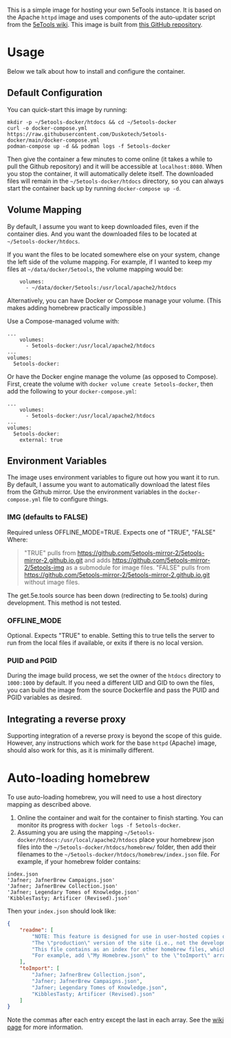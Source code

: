 This is a simple image for hosting your own 5eTools instance. It is based on the Apache `httpd` image and uses components of the auto-updater script from the [5eTools wiki](https://wiki.tercept.net/en/5eTools/InstallGuide). This image is built from [this GitHub repository](https://github.com/Jafner/5etools-docker). 

# Usage
Below we talk about how to install and configure the container. 

## Default Configuration
You can quick-start this image by running:

```
mkdir -p ~/5etools-docker/htdocs && cd ~/5etools-docker
curl -o docker-compose.yml https://raw.githubusercontent.com/Duskotech/5etools-docker/main/docker-compose.yml
podman-compose up -d && podman logs -f 5etools-docker
```

Then give the container a few minutes to come online (it takes a while to pull the Github repository) and it will be accessible at `localhost:8080`.
When you stop the container, it will automatically delete itself. The downloaded files will remain in the `~/5etools-docker/htdocs` directory, so you can always start the container back up by running `docker-compose up -d`.

## Volume Mapping
By default, I assume you want to keep downloaded files, even if the container dies. And you want the downloaded files to be located at `~/5etools-docker/htdocs`.  

If you want the files to be located somewhere else on your system, change the left side of the volume mapping. For example, if I wanted to keep my files at `~/data/docker/5etools`, the volume mapping would be:

```
    volumes:
      - ~/data/docker/5etools:/usr/local/apache2/htdocs
```

Alternatively, you can have Docker or Compose manage your volume. (This makes adding homebrew practically impossible.)  

Use a Compose-managed volume with:
```
...
    volumes:
      - 5etools-docker:/usr/local/apache2/htdocs
...
volumes:
  5etools-docker:
```

Or have the Docker engine manage the volume (as opposed to Compose). First, create the volume with `docker volume create 5etools-docker`, then add the following to your `docker-compose.yml`:
```
...
    volumes:
      - 5etools-docker:/usr/local/apache2/htdocs
...
volumes:
  5etools-docker:
    external: true
```

## Environment Variables
The image uses environment variables to figure out how you want it to run. 
By default, I assume you want to automatically download the latest files from the Github mirror. Use the environment variables in the `docker-compose.yml` file to configure things.

### IMG (defaults to FALSE)
Required unless OFFLINE_MODE=TRUE.
Expects one of "TRUE", "FALSE" Where:  
  > "TRUE" pulls from https://github.com/5etools-mirror-2/5etools-mirror-2.github.io.git and adds https://github.com/5etools-mirror-2/5etools-img as a submodule for image files.
  > "FALSE" pulls from https://github.com/5etools-mirror-2/5etools-mirror-2.github.io.git without image files.  

The get.5e.tools source has been down (redirecting to 5e.tools) during development. This method is not tested.  

### OFFLINE_MODE
Optional. Expects "TRUE" to enable. 
Setting this to true tells the server to run from the local files if available, or exits if there is no local version. 

### PUID and PGID
During the image build process, we set the owner of the `htdocs` directory to `1000:1000` by default. If you need a different UID and GID to own the files, you can build the image from the source Dockerfile and pass the PUID and PGID variables as desired.

## Integrating a reverse proxy
Supporting integration of a reverse proxy is beyond the scope of this guide. 
However, any instructions which work for the base `httpd` (Apache) image, should also work for this, as it is minimally different.

# Auto-loading homebrew
To use auto-loading homebrew, you will need to use a host directory mapping as described above. 

1. Online the container and wait for the container to finish starting. You can monitor its progress with `docker logs -f 5etools-docker`.
2. Assuming you are using the mapping `~/5etools-docker/htdocs:/usr/local/apache2/htdocs` place your homebrew json files into the `~/5etools-docker/htdocs/homebrew/` folder, then add their filenames to the `~/5etools-docker/htdocs/homebrew/index.json` file.
For example, if your homebrew folder contains:
```
index.json
'Jafner; JafnerBrew Campaigns.json'
'Jafner; JafnerBrew Collection.json'
'Jafner; Legendary Tomes of Knowledge.json'
'KibblesTasty; Artificer (Revised).json'
```
Then your `index.json` should look like:
```json
{
    "readme": [
        "NOTE: This feature is designed for use in user-hosted copies of the site, and not for integrating \"official\" 5etools content.",
        "The \"production\" version of the site (i.e., not the development ZIP) has this feature disabled. You can re-enable it by replacing `IS_DEPLOYED = \"X.Y.Z\";` in the file `js/utils.js`, with `IS_DEPLOYED = undefined;`",
        "This file contains as an index for other homebrew files, which should be placed in the same directory.",
        "For example, add \"My Homebrew.json\" to the \"toImport\" array below, and have a valid JSON homebrew file in this (\"homebrew/\") directory."
    ],
    "toImport": [
        "Jafner; JafnerBrew Collection.json",
        "Jafner; JafnerBrew Campaigns.json",
        "Jafner; Legendary Tomes of Knowledge.json",
        "KibblesTasty; Artificer (Revised).json"
    ]
}
```

Note the commas after each entry except the last in each array.
See the [wiki page](https://wiki.5e.tools/index.php/5eTools_Install_Guide) for more information. 
